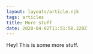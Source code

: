 ```yaml
---
layout: layouts/article.njk
tags: articles
title: More stuff
date: 2020-04-02T11:51:58.220Z
---
```

Hey! This is some more stuff.